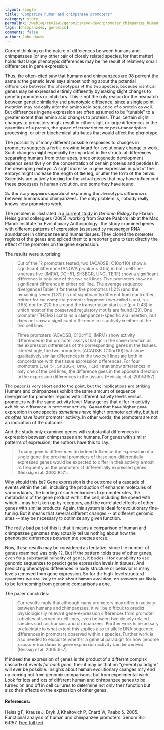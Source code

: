 ```yaml
---
layout: single 
title: "Comparing human and chimpanzee promoters" 
category: story
permalink: /weblog/reviews/genomics/evo-devo/promoter_chimpanzee_human_2005.html
tags: [chimpanzees, genomics] 
comments: false 
author: John Hawks 
---
```



<p>
Current thinking on the nature of differences between humans and chimpanzees (or any other pair of closely related species, for that matter) holds that large phenotypic differences may be the result of relatively small differences in gene expression. 
</p>

<p>
Thus, the often-cited saw that humans and chimpanzees are 98 percent the same at the genetic level says almost nothing about the potential differences between the phenotypes of the two species, because identical genes may be expressed entirely differently by making slight changes to genetic promoters or inhibitors. This is not the only reason for the mismatch between genetic similarity and phenotypic difference, since a single point mutation may radically alter the amino acid sequence of a protein as well. But differences in gene expression are often assumed to be "tunable" to a greater extent than amino acid changes to proteins. Thus, certain slight changes to promoters might result in either slight or large differences in the quantities of a protein, the speed of transcription or post-transcription processing, or other biochemical attributes that would affect the phenotype. 
</p>

<p>
The possibility of many different possible responses to changes in promoters suggests a fertile drawing board for evolutionary change to work. Such changes might especially be important in the structural differences separating humans from other apes, since ontogenetic development depends sensitively on the concentration of certain proteins and peptides in the developing embryo. A slight increase in gene expression in part of the embryo might increase the length of the leg, or alter the form of the pelvis. Scientists are actively looking for the actual genes that may have influenced these processes in human evolution, and some they have found. 
</p>

<p>
So the story appears capable of explaining the phenotypic differences between humans and chimpanzees. The only problem is, nobody really knows how promoters work. 
</p>

<p>
The problem is illustrated in <a href="http://genomebiology.com/2005/6/7/R57/?mkt=83255">a current study</a> in <i>Genome Biology</i> by Florian Heissig and colleagues (2005), working from Svante Paabo's lab at the Max Planck Institute for Evolutionary Anthropology. The study examined genes with different patterns of expression (assessed by messenger RNA abundance) in chimpanzee and human tissues. They cloned the promoter regions of the genes and spliced them to a reporter gene to test directly the effect of the promoter on the gene expression. 
</p>

<p>
The results were surprising: 
</p>

<blockquote>Out of the 12 promoters tested, two (ACADSB, C10orf10) show a significant difference (ANOVA p-value < 0.05) in both cell lines whereas five (IMPA1, CGI-51, SH3BGR, UNG, TERF) show a significant difference in only one of the two cell lines. Five promoters show no significant difference in either cell line. The average sequence divergence (Table 1) for these five promoters (1.2%) and the remaining seven (1.3%) is not significantly different from each other, neither for the complete promoter fragment (two-tailed t-test, p = 0.65) nor for 220 bp around the transcription start site (p = 0.43) in which most of the conserved regulatory motifs are found [29]. One promoter (THEM2) contains a chimpanzee-specific Alu insertion, but does not show a significant difference in its activity in either of the two cell lines.</blockquote>

<blockquote>Three promoters (ACADSB, C10orf10, IMPA1) show activity differences in the promoter assays that go in the same direction as the expression differences of the corresponding genes in the tissues. Interestingly, the two promoters (ACADSB, C10orf10) that show qualitatively similar differences in the two cell lines are both in concordance with the tissue expression differences. For four promoters (CGI-51, SH3BGR, UNG, TERF) that show differences in only one of the cell lines, the difference goes in the opposite direction to the expression differences in the tissues (Heissig et al. 2005:R57).</blockquote>

<p>
The paper is very short and to the point, but the implications are striking. Humans and chimpanzees exhibit the same amount of sequence divergence for promoter regions with different activity levels versus promoters with the same activity level. Many genes that differ in activity exhibit no difference in promoter activity. Genes that have higher gene expression in one species <i>sometimes</i> have higher promoter activity, but <i>just as often</i> have <i>lower</i> promoter activity. In other words, the promoters are not an indication of the outcome. 
</p>

<p>
And the study only examined genes with substantial differences in expression between chimpanzees and humans. For genes with similar patterns of expression, the authors have this to say: 
</p>

<blockquote>If many genetic differences do indeed influence the expression of a single gene, the proximal promoters of these non-differentially expressed genes would be expected to differ in their activity almost as frequently as the promoters of differentially expressed genes (Heissig et al. 2005:R57).</blockquote>

<p>
Why should this be? Gene expression is the outcome of a cascade of events within the cell, including the production of enhancer molecules of various kinds, the binding of such enhancers to promoter sites, the metabolism of the gene product within the cell, including the speed with which it may be taken up by receptors, and the correlated effects of other genes with similar products. Again, this system is ideal for evolutionary fine-tuning. But it means that several different changes -- at different genomic sites -- may be necessary to optimize any given function. 
</p>

<p>
The really bad part of this is that it means a comparison of human and chimpanzee genomes may actually tell us nothing about how the phenotypic differences between the species arose. 
</p>

<p>
Now, these results may be considered as tentative, since the number of genes examined was only 12. But if the pattern holds true of other genes, even for a substantial minority of genes, it bodes ill for our ability to use genomic sequences to predict gene expression levels in tissues. And predicting phenotypic differences in body structure or behavior is many levels removed from gene expression. So for the high-level structural questions we are likely to ask about human evolution, no answers are likely to be forthcoming from genomic comparisons alone. 
</p>

<p>
The paper concludes: 
</p>

<blockquote>Our results imply that although many promoters may differ in activity between humans and chimpanzees, it will be difficult to predict physiologically relevant gene-expression differences from promoter activities observed in cell lines, even between two closely related species such as humans and chimpanzees. Further work is necessary to elucidate to what extent this applies also to allelic DNA sequence differences in promoters observed within a species. Further work is also needed to elucidate whether a general paradigm for how genome structure translates to gene expression activity can be derived (Heissig et al. 2005:R57).</blockquote>

<p>
If indeed the expression of genes is the product of a different complex cascade of events <i>for each gene</i>, then it may be that no "general paradigm" will ever be possible. Insights about human evolutionary changes may end up coming not from genomic comparisons, but from experimental work. Look for lots and lots of different human and chimpanzee genes to be turned on and off in cell cultures to determine not only their function but also their effects on the expression of other genes. 
</p>

<h4>References:</h4>

<p class="cite">Heissig F, Krause J, Bryk J, Khaitovich P, Enard W, Paabo S. 2005. Functional analysis of human and chimpanzee promoters. Genom Biol 6:R57. <a href="http://genomebiology.com/2005/6/7/R57/?mkt=83255">Free full text</a></p>

